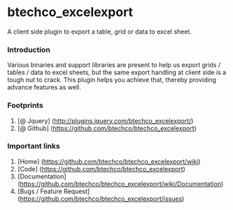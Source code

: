 btechco_excelexport
======================
A client side plugin to export a table, grid or data to excel sheet.

### Introduction
Various binaries and support libraries are present to help us export grids / tables / data to excel sheets, but the same export handling at client side is a tough nut to crack. This plugin helps you achieve that, thereby providing advance features as well.

### Footprints
1. [@ Jquery] (http://plugins.jquery.com/btechco_excelexport/)
2. [@ Github] (https://github.com/btechco/btechco_excelexport)

### Important links
1. [Home] (https://github.com/btechco/btechco_excelexport/wiki)
2. [Code] (https://github.com/btechco/btechco_excelexport)
2. [Documentation] (https://github.com/btechco/btechco_excelexport/wiki/Documentation)
2. [Bugs / Feature Request] (https://github.com/btechco/btechco_excelexport/issues)
